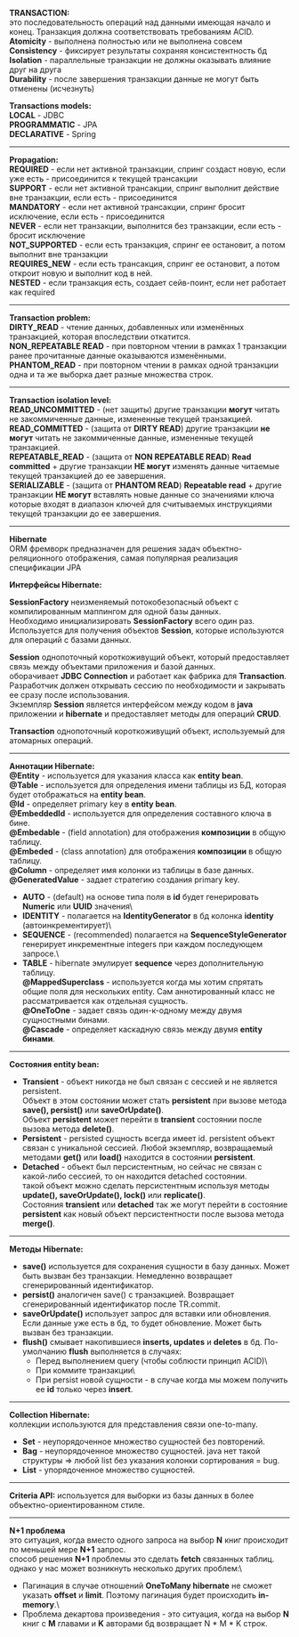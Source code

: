 
**TRANSACTION:**\
это последовательность операций над данными имеющая начало и конец. Транзакция должна соответствовать требованиям ACID.\
**Atomicity** - выполнена полностью или не выполнена совсем\
**Consistency** - фиксирует результаты сохраняя консистентность бд\
**Isolation** - параллельные транзакции не должны оказывать влияние друг на друга\
**Durability** - после завершения транзакции данные не могут быть отменены (исчезнуть)

**Transactions models:**\
**LOCAL** - JDBC\
**PROGRAMMATIC** - JPA\
**DECLARATIVE** - Spring

---

**Propagation:**\
**REQUIRED** - если нет активной транзакции, спринг создаст новую, если уже есть - присоединится к текущей трансакции\
**SUPPORT** - если нет активной трансакции, спринг выполнит действие вне транзакции, если есть - присоединится\
**MANDATORY** - если нет активной трансакции, спринг бросит исключение, если есть - присоединится\
**NEVER** - если нет транзакции, выполнится без транзакции, если есть - бросит исключение\
**NOT_SUPPORTED** - если есть транзакция, спринг ее остановит, а потом выполнит вне транзакции\
**REQUIRES_NEW** - если есть трансакция, спринг ее остановит, а потом откроит новую и выполнит код в ней.\
**NESTED** - если транзакция есть, создает сейв-поинт, если нет работает как required

---

**Transaction problem:**\
**DIRTY_READ** - чтение данных, добавленных или изменённых транзакцией, которая впоследствии откатится.\
**NON_REPEATABLE READ** - при повторном чтении в рамках 1 транзакции ранее прочитанные данные оказываются изменёнными.\
**PHANTOM_READ** - при повторном чтении в рамках одной транзакции одна и та же выборка дает разные множества строк.

---

**Transaction isolation level:**\
**READ_UNCOMMITTED** - (нет защиты) другие транзакции **могут** читать не закоммиченные данные, измененные текущей транзакцией.\
**READ_COMMITTED** - (защита от **DIRTY READ**) другие транзакции **не могут** читать не закоммиченные данные, измененные текущей транзакцией.\
**REPEATABLE_READ** - (защита от **NON REPEATABLE READ**) **Read committed** + другие транзакции **НЕ могут** изменять данные читаемые текущей транзакцией до ее завершения.\
**SERIALIZABLE** - (защита от **PHANTOM READ**) **Repeatable read** + другие транзакции **НЕ могут** вставлять новые данные со значениями ключа которые входят в диапазон ключей для считываемых инструкциями текущей транзакции до ее завершения.

---

**Hibernate**\
ORM фремворк предназначен для решения задач объектно-реляционного отображения, самая популярная реализация спецификации JPA

**Интерфейсы Hibernate:**

**SessionFactory** неизменяемый потокобезопасный объект с компилированным маппингом для одной базы данных.\
Необходимо инициализировать **SessionFactory** всего один раз. Используется для получения объектов **Session**, которые используются для операций с базами данных.

**Session** однопоточный короткоживущий объект, который предоставляет связь между объектами приложения и базой данных.\
оборачивает **JDBC Connection** и работает как фабрика для **Transaction**.\
Разработчик должен открывать сессию по необходимости и закрывать ее сразу после использования.\
Экземпляр **Session** является интерфейсом между кодом в **java** приложении и **hibernate** и предоставляет методы для операций **CRUD**.

**Transaction** однопоточный короткоживущий объект, используемый для атомарных операций.

---

**Аннотации Hibernate:**\
**@Entity** - используется для указания класса как **entity bean**.\
**@Table** -  используется для определения имени таблицы из БД, которая будет отображаться на **entity bean**.\
**@Id** - определяет primary key в **entity bean**.\
**@EmbeddedId** - используется для определения составного ключа в бине.\
**@Embedable** - (field annotation) для отображения **композиции** в общую таблицу.\
**@Embeded** - (class annotation) для отображения **композиции** в общую таблицу.\
**@Column** - определяет имя колонки из таблицы в базе данных.\
**@GeneratedValue** - задает стратегию создания primary key.
- **AUTO** - (default) на основе типа поля в **id** будет генерировать **Numeric** или **UUID** значения\
- **IDENTITY** - полагается на **IdentityGenerator** в бд колонка **identity** (автоинкрементирует)\
- **SEQUENCE** - (recommended) полагается на **SequenceStyleGenerator** генерирует инкрементные integers при каждом последующем запросе.\
- **TABLE** - hibernate эмулирует **sequence** через дополнительную таблицу.\
**@MappedSuperclass** - используется когда мы хотим спрятать общие поля для нескольких entity. Cам аннотированный класс не рассматривается как отдельная сущность.\
**@OneToOne** - задает связь один-к-одному между двумя сущностными бинами.\
**@Cascade** - определяет каскадную связь между двумя **entity бинами**.

---

**Cостояния entity bean:**
- **Transient** - объект никогда не был связан с сессией и не является persistent.\
Объект в этом состоянии может стать **persistent** при вызове метода **save(), persist()** или **saveOrUpdate()**.\
Объект **persistent** может перейти в **transient** состоянии после вызова метода **delete()**.
- **Persistent** - persisted сущность всегда имеет id. persistent объект связан с уникальной сессией. Любой экземпляр, возвращаемый методами **get()** или **load()** находится в состоянии **persistent**.
- **Detached** - объект был персистентным, но сейчас не связан с какой-либо сессией, то он находится detached состоянии.\
такой объект можно сделать персистентным используя методы **update(), saveOrUpdate(), lock()** или **replicate()**.\
Состояния **transient** или **detached** так же могут перейти в состояние **persistent** как новый объект персистентности после вызова метода **merge()**.

---

**Методы Hibernate:**
- **save()** используется для сохранения сущности в базу данных. Может быть вызван без транзакции. Немедленно возвращает сгенерированный идентификатор.
- **persist()** аналогичен save() с транзакцией. Возвращает сгенерированный идентификатор после TR.commit.
- **saveOrUpdate()** использует запрос для вставки или обновления. Если данные уже есть в бд, то будет обновление. Может быть вызван без транзакции.
- **flush()** смывает накопившиеся **inserts, updates** и **deletes** в бд. По-умолчанию **flush** выполняется в случаях:
  - Перед выполнением query (чтобы соблюсти принцип ACID)\ 
  - При коммите транзакции\
  - При persist новой сущности - в случае когда мы можем получить ее **id** только через **insert**.

---

**Collection Hibernate:**\
коллекции используются для представления связи one-to-many.
- **Set** - неупорядоченное множество сущностей без повторений.
- **Bag** - неупорядоченное множество сущностей. java нет такой структуры => любой list без указания колонки сортирования = bug.
- **List** - упорядоченное множество сущностей.

---

**Criteria API:**
используется для выборки из базы данных в более объектно-ориентированном стиле.

---

**N+1 проблема**\
это ситуация, когда вместо одного запроса на выбор **N** книг происходит по меньшей мере **N+1** запрос.\
способ решения **N+1** проблемы это сделать **fetch** связанных таблиц. однако у нас может возникнуть несколько других проблем:\
- Пагинация в случае отношений **OneToMany hibernate** не сможет указать **offset** и **limit**. Поэтому пагинация будет происходить **in-memory**.\
- Проблема декартова произведения - это ситуация, когда на выбор **N** книг с **M** главами и **K** авторами бд возвращает N * M * K строк.